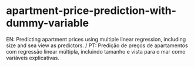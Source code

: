 # apartment-price-prediction-with-dummy-variable
EN: Predicting apartment prices using multiple linear regression, including size and sea view as predictors. / PT: Predição de preços de apartamentos com regressão linear múltipla, incluindo tamanho e vista para o mar como variáveis explicativas.
